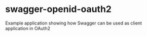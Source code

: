# swagger-openid-oauth2
Example application showing how Swagger can be used as client application in OAuth2
